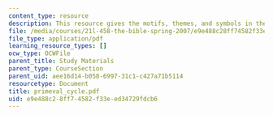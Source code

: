```yaml
---
content_type: resource
description: This resource gives the motifs, themes, and symbols in the primeval cycle.
file: /media/courses/21l-458-the-bible-spring-2007/e9e488c28ff74582f33eed34729fdcb6_primeval_cycle.pdf
file_type: application/pdf
learning_resource_types: []
ocw_type: OCWFile
parent_title: Study Materials
parent_type: CourseSection
parent_uid: aee16d14-b058-6997-31c1-c427a71b5114
resourcetype: Document
title: primeval_cycle.pdf
uid: e9e488c2-8ff7-4582-f33e-ed34729fdcb6
---
```


